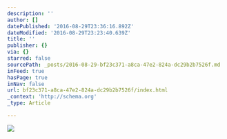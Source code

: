 ```yaml
---
description: ''
author: []
datePublished: '2016-08-29T23:36:16.892Z'
dateModified: '2016-08-29T23:23:40.639Z'
title: ''
publisher: {}
via: {}
starred: false
sourcePath: _posts/2016-08-29-bf23c371-a8ca-47e2-824a-dc29b2b7526f.md
inFeed: true
hasPage: true
inNav: false
url: bf23c371-a8ca-47e2-824a-dc29b2b7526f/index.html
_context: 'http://schema.org'
_type: Article

---
```

![](https://the-grid-user-content.s3-us-west-2.amazonaws.com/5c46f5f8-f573-410d-900d-cf36643aaf3a.jpg)